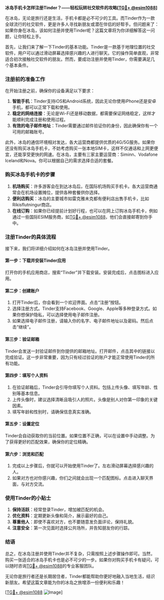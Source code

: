 **冰岛手机卡怎样注册Tinder？——轻松玩转社交软件的攻略[[TG💪+ @esim1088](https://t.me/s/esim1088)]**

在冰岛，无论是旅行还是生活，手机卡都是必不可少的工具。而Tinder作为一款全球流行的社交软件，更是许多人寻找新朋友或潜在伴侣的好帮手。但问题来了：如果你身在冰岛，该如何注册并使用Tinder呢？这篇文章将为你详细解答这一问题，让你轻松上手。

首先，让我们来了解一下Tinder的基本功能。Tinder是一款基于地理位置的社交软件，用户可以通过滑动屏幕选择感兴趣的人进行聊天。它的操作简单直观，非常适合初次接触社交软件的朋友。然而，要成功注册并使用Tinder，你需要满足几个基本条件。

### 注册前的准备工作

在开始注册之前，确保你的设备满足以下要求：

1. **智能手机**：Tinder支持iOS和Android系统，因此无论你使用iPhone还是安卓手机，都可以正常下载和使用。
2. **稳定的网络连接**：无论是Wi-Fi还是移动数据，都需要保证网络稳定，这样才能顺利完成注册和使用过程。
3. **有效的电子邮件地址**：Tinder需要通过邮件验证你的身份，因此确保你有一个可用的邮箱账号。

此外，冰岛的通信环境相对发达，各大运营商都提供优质的4G/5G服务。如果你还没有购买冰岛手机卡，不妨考虑购买一张本地SIM卡，这样不仅通话和上网更便宜，还能享受更快的网速。在冰岛，主要有三家主要运营商：Siminn、Vodafone Iceland和Nova。你可以根据自己的需求选择合适的套餐。

### 购买冰岛手机卡的步骤

1. **机场购买**：许多游客会在到达冰岛后，在国际机场购买手机卡。各大运营商通常会在机场设置摊位，提供各种套餐供你选择。
2. **便利店购买**：冰岛的主要城市如雷克雅未克都有便利店出售手机卡，比如Ríkisflutningur商店。
3. **在线订购**：如果你已经提前计划好行程，也可以在网上订购冰岛手机卡，例如通过一些国际ESIM服务商，如[TG💪+ @esim1088](https://t.me/s/esim1088)，他们会直接邮寄到你手中。

### 注册Tinder的具体流程

接下来，我们将详细介绍如何在冰岛注册并使用Tinder。

#### 第一步：下载并安装Tinder应用

打开你的手机应用商店，搜索“Tinder”并下载安装。安装完成后，点击图标进入应用。

#### 第二步：创建账户

1. 打开Tinder后，你会看到一个欢迎界面。点击“注册”按钮。
2. 选择注册方式。Tinder支持Facebook、Google、Apple等多种登录方式。如果你想保护隐私，可以选择使用电子邮件注册。
3. 如果选择电子邮件注册，请输入你的名字、电子邮件地址以及密码。然后点击“继续”。

#### 第三步：验证邮箱

Tinder会发送一封验证邮件到你提供的邮箱地址。打开邮件，点击其中的链接以完成验证。这一步非常重要，因为只有经过验证的账户才能正常使用Tinder的所有功能。

#### 第四步：填写个人资料

1. 在验证邮箱后，Tinder会引导你填写个人资料。包括上传头像、填写年龄、性别等基本信息。
2. 上传头像时，建议选择清晰且吸引人的照片。头像是别人对你第一印象的关键因素。
3. 填写年龄和性别时，请确保信息真实准确。

#### 第五步：设置定位

Tinder会自动获取你的当前位置。如果位置不正确，可以在设置中手动调整。为了获得更好的匹配效果，确保你的定位精确。

#### 第六步：浏览和匹配

1. 完成以上步骤后，你就可以开始使用Tinder了。左右滑动屏幕选择感兴趣的人。
2. 如果对方也对你感兴趣，你们之间就会出现一个匹配图标。点击进入聊天界面，与对方交流。

### 使用Tinder的小贴士

1. **保持活跃**：经常登录Tinder，增加被匹配的机会。
2. **优化资料**：定期更新头像和简介，展示最好的自己。
3. **尊重他人**：即使不喜欢对方，也不要随意发负面评论，保持礼貌。
4. **注意安全**：第一次见面时选择公共场所，并告知朋友你的行踪。

### 结语

总之，在冰岛注册并使用Tinder并不复杂，只需按照上述步骤操作即可。当然，购买一张适合的冰岛手机卡也是必不可少的一步。如果你对购买手机卡有疑问，可以随时咨询[TG💪+ @esim1088](https://t.me/s/esim1088)的专业客服团队。

无论你是旅行者还是长期居住者，Tinder都能帮助你更好地融入当地生活，结识新朋友。希望这篇文章能为你的冰岛之旅增添一份便利和乐趣！

[[TG💪+ @esim1088](https://t.me/s/esim1088) ![Image](https://i.postimg.cc/4NQfJmqS/Snipaste-2025-05-13-00-14-12.png)]